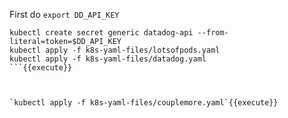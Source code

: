 
First do `export DD_API_KEY`

```
kubectl create secret generic datadog-api --from-literal=token=$DD_API_KEY
kubectl apply -f k8s-yaml-files/lotsofpods.yaml
kubectl apply -f k8s-yaml-files/datadog.yaml
```{{execute}}



`kubectl apply -f k8s-yaml-files/couplemore.yaml`{{execute}}
